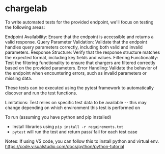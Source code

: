 # chargelab

To write automated tests for the provided endpoint, we'll focus on testing the following areas:

Endpoint Availability: Ensure that the endpoint is accessible and returns a valid response.
Query Parameter Validation: Validate that the endpoint handles query parameters correctly, including both valid and invalid parameters.
Response Structure: Verify that the response structure matches the expected format, including key fields and values.
Filtering Functionality: Test the filtering functionality to ensure that chargers are filtered correctly based on the provided parameters.
Error Handling: Validate the behavior of the endpoint when encountering errors, such as invalid parameters or missing data.

These tests can be executed using the pytest framework to automatically discover and run the test functions.

Limitations:
Test relies on specific test data to be available -- this may change depending on which environment this test is performed on

To run (assuming you have python and pip installed)
- Install libraries using `pip install -r requirements.txt`
- `pytest` will run the test and return pass/ fail for each test case


Notes:
If using VS code, you can follow this to install python and virtual env.
https://code.visualstudio.com/docs/python/python-tutorial

